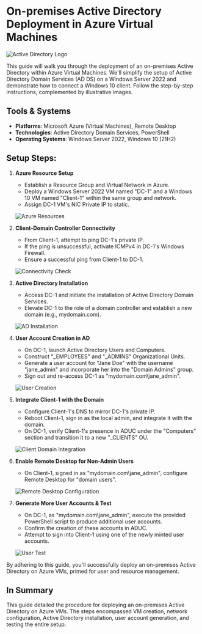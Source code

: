 # On-premises Active Directory Deployment in Azure Virtual Machines

![Active Directory Logo](https://i.imgur.com/pU5A58S.png)

This guide will walk you through the deployment of an on-premises Active Directory within Azure Virtual Machines. We'll simplify the setup of Active Directory Domain Services (AD DS) on a Windows Server 2022 and demonstrate how to connect a Windows 10 client. Follow the step-by-step instructions, complemented by illustrative images.

## Tools & Systems

- **Platforms**: Microsoft Azure (Virtual Machines), Remote Desktop
- **Technologies**: Active Directory Domain Services, PowerShell
- **Operating Systems**: Windows Server 2022, Windows 10 (21H2)

## Setup Steps:

1. **Azure Resource Setup**
   - Establish a Resource Group and Virtual Network in Azure.
   - Deploy a Windows Server 2022 VM named "DC-1" and a Windows 10 VM named "Client-1" within the same group and network.
   - Assign DC-1 VM's NIC Private IP to static.
   
   ![Azure Resources](https://github.com/JasonDelahoussaye/Configuring_On-premises_Active_Directory_within_Azure_VMs/assets/106440235/144ab003-2e2f-4fa7-8ebf-9b666b48df62)

2. **Client-Domain Controller Connectivity**
   - From Client-1, attempt to ping DC-1's private IP.
   - If the ping is unsuccessful, activate ICMPv4 in DC-1's Windows Firewall.
   - Ensure a successful ping from Client-1 to DC-1.
   
   ![Connectivity Check](https://github.com/JasonDelahoussaye/Configuring_On-premises_Active_Directory_within_Azure_VMs/assets/106440235/d809e457-52fb-4f89-8488-5d358cdd7456)

3. **Active Directory Installation**
   - Access DC-1 and initiate the installation of Active Directory Domain Services.
   - Elevate DC-1 to the role of a domain controller and establish a new domain (e.g., mydomain.com).
   
   ![AD Installation](https://github.com/JasonDelahoussaye/Configuring_On-premises_Active_Directory_within_Azure_VMs/assets/106440235/1c2424f1-6368-42ae-a6db-de3e15387d8f)

4. **User Account Creation in AD**
   - On DC-1, launch Active Directory Users and Computers.
   - Construct "_EMPLOYEES" and "_ADMINS" Organizational Units.
   - Generate a user account for "Jane Doe" with the username "jane_admin" and incorporate her into the "Domain Admins" group.
   - Sign out and re-access DC-1 as "mydomain.com\jane_admin".
   
   ![User Creation](https://github.com/JasonDelahoussaye/Configuring_On-premises_Active_Directory_within_Azure_VMs/assets/106440235/2e4f6f3f-f53f-4712-8fa3-6e2a5cd5adbc)

5. **Integrate Client-1 with the Domain**
   - Configure Client-1's DNS to mirror DC-1's private IP.
   - Reboot Client-1, sign in as the local admin, and integrate it with the domain.
   - On DC-1, verify Client-1's presence in ADUC under the "Computers" section and transition it to a new "_CLIENTS" OU.
   
   ![Client Domain Integration](https://github.com/JasonDelahoussaye/Configuring_On-premises_Active_Directory_within_Azure_VMs/assets/106440235/a915e2b9-bc20-4684-af8e-43358e8c2828)

6. **Enable Remote Desktop for Non-Admin Users**
   - On Client-1, signed in as "mydomain.com\jane_admin", configure Remote Desktop for "domain users".
   
   ![Remote Desktop Configuration](https://github.com/JasonDelahoussaye/Configuring_On-premises_Active_Directory_within_Azure_VMs/assets/106440235/886be92c-556d-4fb8-99da-f3b37e908b3a)

7. **Generate More User Accounts & Test**
   - On DC-1, as "mydomain.com\jane_admin", execute the provided PowerShell script to produce additional user accounts.
   - Confirm the creation of these accounts in ADUC.
   - Attempt to sign into Client-1 using one of the newly minted user accounts.
   
   ![User Test](https://github.com/JasonDelahoussaye/Configuring_On-premises_Active_Directory_within_Azure_VMs/assets/106440235/11e109b3-50d0-4e26-8c6e-b1b99215eb62)

By adhering to this guide, you'll successfully deploy an on-premises Active Directory on Azure VMs, primed for user and resource management.

## In Summary

This guide detailed the procedure for deploying an on-premises Active Directory on Azure VMs. The steps encompassed VM creation, network configuration, Active Directory installation, user account generation, and testing the entire setup.
